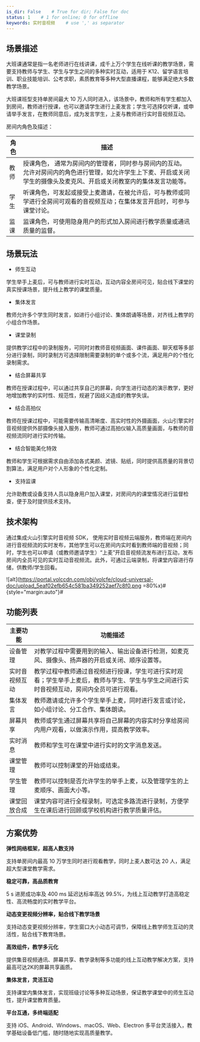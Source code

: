 ```yaml
---
is_dir: False    # True for dir; False for doc
status: 1    # 1 for online; 0 for offline
keywords: 实时音视频    # use ',' as separator
---
```


## 场景描述

大班课通常是指一名老师进行在线讲课，成千上万个学生在线听课的教学场景，需要支持教师与学生、学生与学生之间的多种实时互动，适用于 K12、留学语言培训、职业技能培训、公考求职，素质教育等多种大型直播课程，能够满足绝大多数教学场景。

大班课班型支持单房间最大 10 万人同时进入，该场景中，教师和所有学生都加入到房间，教师进行授课，也可以邀请学生进行上麦发言；学生可选择仅听课，或申请举手发言，在教师同意后，成为发言学生，上麦与教师进行实时音视频互动。

房间内角色及描述：

| 角色|描述 |
|---|---|
|教师 |授课角色， 通常为房间内的管理者，同时参与房间内的互动。允许对房间内的角色进行管理，如允许学生上下麦、开启或关闭学生的摄像头及麦克风、开启或关闭教室内的集体发言功能等。 |
|学生 |听课角色，可发起或接受上麦邀请，在被允许后，可与教师或同学进行全房间可观看的音视频互动；在集体发言开启时，可参与课堂讨论。 |
|监课 |监课角色，可使用隐身用户的形式加入房间进行教学质量或通讯质量的监督。 |



## 场景玩法

* 师生互动

学生举手上麦后，可与教师进行实时互动，互动内容全房间可见，贴合线下课堂的真实授课场景，提升线上教学的课堂质量。
	
* 集体发言

教师允许多个学生同时发言，如进行小组讨论、集体朗诵等场景，对齐线上教学的小组合作场景。
* 课堂录制

提供教学过程中的录制服务，可同时对教师音视频画面、课件画面、聊天框等多部分进行录制，同时录制方可选择限制需要录制的单个或多个流，满足用户的个性化录制需求。

* 结合屏幕共享

教师在授课过程中，可以通过共享自己的屏幕，向学生进行动态的演示教学，更好地增加教学的实时性、规范性，规避了因歧义造成的教学失误。
* 结合高拍仪

教师在授课过程中，可能需要传输高清晰度、高实时性的外摄画面，火山引擎实时音视频提供外部摄像头接入服务，教师可通过高拍仪输入高质量画面，与教师的音视频流同时进行实时传输。

* 结合智能美化特效

教师和学生可根据需求自由添加各式美颜、滤镜、贴纸，同时提供高质量的背景切割算法，满足用户对个人形象的个性化定制。

* 支持监课

允许助教或设备支持人员以隐身用户加入课堂，对房间内的课堂情况进行监督检查，便于及时提供技术支持。


## 技术架构

通过集成火山引擎实时音视频 SDK， 使用实时音视频云端服务，教师端在房间内进行音视频流的实时发布，其他学生可以在房间内实时看到教师端的音视频；同时，学生也可以申请（或教师邀请学生）“上麦”开启音视频流发布进行互动，发布房间内全员可见的实时互动音视频流。此外，可通过云端录制，将课堂内容进行存储，供教师/学生回看。


![alt](https://portal.volccdn.com/obj/volcfe/cloud-universal-doc/upload_5eaf02efb654c581ba349252aef7c8f0.png =80%x)#{style="margin:auto"}#


## 功能列表

|**主要功能** |**功能描述** |
|---|---|
|设备管理 |对教学过程中需要用到的输入、输出设备进行检测，如麦克风、摄像头、扬声器的开启或关闭、顺序设置等。 |
|实时音视频互动 |教学过程中教师通过音视频进行授课，学生可进行实时观看；学生举手上麦后，教师与学生、学生与学生之间进行实时音视频互动，房间内全员可进行观看。 |
|集体发言 |教师邀请或允许多个学生举手上麦，同时进行发言或讨论，如小组讨论、分工合作、集体朗读。 |
|屏幕共享 |教师或学生通过屏幕共享将自己屏幕的内容实时分享给房间内用户观看，以做演示作用，提高教学效率。 |
|实时消息 |教师和学生可在课堂中进行实时的文字消息发送。 |
|课堂管理 |教师可以控制课堂的开始或结束。 |
|学生管理 |教师可以控制是否允许学生的举手上麦，以及管理学生的上麦顺序、画面大小等。 |
|课堂回放合成 |课堂内容可进行全程录制，可选定多路流进行录制，方便学生在课后进行回顾或学校机构进行教学质量评估。 |



## 方案优势

**弹性网络框架，超高人数支持**

支持单房间内最高 10 万学生同时进行观看教学，同时上麦人数可达 20 人，满足超大型课堂教学需求。
		

**稳定可靠，高品质教育**

5 s 进房成功率及 400 ms 延迟达标率高达 99.5%，为线上互动教学打造高稳定性、高流畅度的实时教学平台。
		
**动态变更视频分辨率，贴合线下教学场景**

支持动态变更视频分辨率，学生窗口大小动态可调节，保障线上教学师生互动的灵活性，贴合线下教育场景。
		

**高效组件，教学多元化**

提供集音视频通讯、屏幕共享、教学录制等多功能的线上互动教学解决方案，支持最高可达2K的屏幕共享画质。
		

**集体发言，灵活互动**

支持课堂内集体发言，实现班级讨论等多种互动场景，保证教学课堂中的师生互动性，提升课堂教育质量。
		

**平台互通，多终端适配**

支持 iOS、Android、Windows、macOS、Web、Electron 多平台灵活接入，教学基础设备低门槛，随时随地实现高质量教学。
